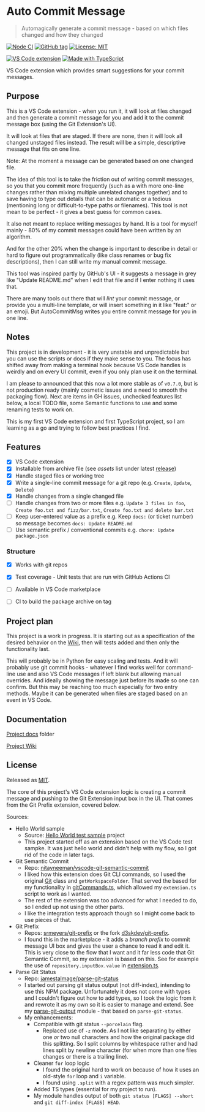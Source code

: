 # Auto Commit Message
> Automagically generate a commit message - based on which files changed and how they changed

[![Node CI](https://github.com/MichaelCurrin/auto-commit-msg/workflows/Node%20CI/badge.svg)](https://github.com/MichaelCurrin/auto-commit-msg/actions)
[![GitHub tag](https://img.shields.io/github/release/MichaelCurrin/auto-commit-msg?include_prereleases&sort=semver)](https://github.com/MichaelCurrin/auto-commit-msg/tags/)
[![License: MIT](https://img.shields.io/badge/License-MIT-blue)](#license)

[![VS Code extension](https://img.shields.io/badge/VS_Code_extension-blue.svg)](https://code.visualstudio.com/)
[![Made with TypeScript](https://img.shields.io/badge/Made_with-TypeScript-blue.svg)](https://typescriptlang.org)


VS Code extension which provides smart suggestions for your commit messages.


## Purpose

This is a VS Code extension - when you run it, it will look at files changed and then generate a commit message for you and add it to the commit message box (using the Git Extension's UI). 

It will look at files that are staged. If there are none, then it will look all changed unstaged files instead. The result will be a simple, descriptive message that fits on one line.

Note: At the moment a message can be generated based on one changed file.

The idea of this tool is to take the friction out of writing commit messages, so you that you commit more frequently (such as a with more one-line changes rather than mixing multiple unrelated changes together) and to save having to type out details that can be automatic or a tedious (mentioning long or difficult-to-type paths or filenames). This tool is not mean to be perfect - it gives a best guess for common cases. 

It also not meant to replace writing messages by hand. It is a tool for myself mainly - 80% of my commit messages could have been written by an algorithm. 

And for the other 20% when the change is important to describe in detail or hard to figure out programmatically (like class renames or bug fix descriptions), then I can still write my manual commit message.

This tool was inspired partly by GitHub's UI - it suggests a message in grey like "Update README.md" when I edit that file and if I enter nothing it uses that.

There are many tools out there that will _lint_ your commit message, or provide you a multi-line template, or will insert something in it like "feat:" or an emoji. But AutoCommitMsg writes you entire commit message for you in one line.


## Notes

This project is in development - it is very unstable and unpredictable but you can use the scripts or docs if they make sense to you. The focus has shifted away from making a terminal hook because VS Code handles is weirdly and on every UI commit, even if you only plan use it on the terminal.

I am please to announced that this now a lot more stable as of `v0.7.0`, but is not production ready (mainly cosmetic issues and a need to smooth the packaging flow). Next are items in GH issues, unchecked features list below, a local TODO file, some Semantic functions to use and some renaming tests to work on.

This is my first VS Code extension and first TypeScript project, so I am learning as a go and trying to follow best practices I find.


## Features

- [x] VS Code extension
- [x] Installable from archive file (see _assets_ list under latest [release](https://github.com/MichaelCurrin/auto-commit-msg/releases))
- [x] Handle staged files or working tree
- [x] Write a single-line commit message for a git repo (e.g. `Create`, `Update`, `Delete`)
- [x] Handle changes from a single changed file
- [ ] Handle changes from two or more files e.g. `Update 3 files in foo`, `Create foo.txt and fizz/bar.txt`, `Create foo.txt and delete bar.txt`
- [ ] Keep user-entered value as a prefix e.g. Keep `docs:` (or ticket number) so message becomes `docs: Update README.md`
- [ ] Use semantic prefix / conventional commits e.g. `chore: Update package.json`

### Structure

- [x] Works with git repos
- [x] Test coverage - Unit tests that are run with GitHub Actions CI
- [ ] Available in VS Code marketplace 
- [ ] CI to build the package archive on tag


## Project plan

This project is a work in progress. It is starting out as a specification of the desired behavior on the [Wiki](https://github.com/MichaelCurrin/auto-commit-msg/wiki), then will tests added and then only the functionality last.

This will probably be in Python for easy scaling and tests. And it will probably use git commit hooks - whatever I find works well for command-line use and also VS Code messages if left blank but allowing manual overrides. And ideally showing the message just before its made so one can confirm. But this may be reaching too much especially for two entry methods. Maybe it can be generated when files are staged based on an event in VS Code.


## Documentation

[Project docs](/docs/) folder

[Project Wiki](https://github.com/MichaelCurrin/auto-commit-msg/wiki)


## License

Released as [MIT](/LICENSE).

The core of this project's VS Code extension logic is creating a commit message and pushing to the Git Extension input box in the UI. That comes from the Git Prefix extension, covered below.

Sources:

- Hello World sample
    - Source: [Hello World test sample](https://github.com/microsoft/vscode-extension-samples/tree/master/helloworld-test-sample) project
    - This project started off as an extension based on the VS Code test sampke. It was just hello world and didn't help with my flow, so I got rid of the code in later tags.
- Git Semantic Commit
    - Repo: [nitayneeman/vscode-git-semantic-commit](https://github.com/nitayneeman/vscode-git-semantic-commit) 
    - I liked how this extension does Git CLI commands, so I used the original [Git](https://github.com/nitayneeman/vscode-git-semantic-commit/blob/master/src/git.ts) class and `getWorkspaceFolder`. That served the based for my functionality in [gitCommands.ts](/src/gitCommands.ts), which allowed my `extension.ts` script to work as I wanted.
    - The rest of the extension was too advanced for what I needed to do, so I ended up not using the other parts.
    - I like the integration tests approach though so I might come back to use pieces of that.
- Git Prefix
    - Repos: [srmeyers/git-prefix](https://github.com/srmeyers/git-prefix) or the fork [d3skdev/git-prefix](https://github.com/d3skdev/git-prefix). 
    - I found this in the marketplace - it adds a _branch prefix_ to commit message UI box and gives the user a chance to read it and edit it. This is very close to the flow that I want and it far less code that Git Semantic Commit, so my extension is based on this. See for example the use of `repository.inputBox.value` in [extension.ts](/src/extension.ts).
- Parse Git Status
    - Repo: [jamestalmage/parse-git-status](https://github.com/jamestalmage/parse-git-status)
    - I started out parsing git status output (not diff-index), intending to use this NPM package. Unfortunately it does not come with types and I couldn't figure out how to add types, so I took the logic from it and rewrote it as my own so it is easier to manage and extend. See my [parse-git-output](/src/generate/parse-git-output) module - that based on `parse-git-status`.
    - My enhancements:
        - Compatible with git status `--porcelain` flag.
            - Replaced use of `-z` mode. As I not like separating by either one _or_ two null characters and how the original package did this splitting. So I split columns by whitespace rather and had lines split by newline character (for when more than one files changes or there is a trailing line).
        - Cleaner `for` loop logic
            - I found the original hard to work on because of how it uses an old-style `for` loop and `i` variable.
            - I found using `.split` with a regex pattern was much simpler.
        - Added TS types (essential for my project to run).
        - My module handles output of both `git status [FLAGS] --short` and `git diff-index [FLAGS] HEAD`.
